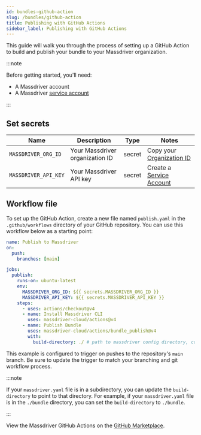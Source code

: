 ```yaml
---
id: bundles-github-action
slug: /bundles/github-action
title: Publishing with GitHub Actions
sidebar_label: Publishing with GitHub Actions
---
```


This guide will walk you through the process of setting up a GitHub Action to build and publish your bundle to your Massdriver organization.

:::note

Before getting started, you'll need:
- A Massdriver account
- A Massdriver [service account](/platform/service-accounts)

:::

## Set secrets

| Name | Description | Type | Notes |
| --- | --- | --- | --- |
| `MASSDRIVER_ORG_ID` | Your Massdriver organization ID | secret | Copy your [Organization ID](/concepts/organizations#find-your-organization-id) |
| `MASSDRIVER_API_KEY` | Your Massdriver API key | secret | Create a [Service Account](/platform/service-accounts) |

## Workflow file

To set up the GitHub Action, create a new file named `publish.yaml` in the `.github/workflows` directory of your GitHub repository. You can use this workflow below as a starting point:

```yaml title=".github/workflows/publish.yaml"
name: Publish to Massdriver
on:
  push:
    branches: [main]

jobs:
  publish:
    runs-on: ubuntu-latest
    env:
      MASSDRIVER_ORG_ID: ${{ secrets.MASSDRIVER_ORG_ID }}
      MASSDRIVER_API_KEY: ${{ secrets.MASSDRIVER_API_KEY }}
    steps:
      - uses: actions/checkout@v4
      - name: Install Massdriver CLI
        uses: massdriver-cloud/actions@v4
      - name: Publish Bundle 
        uses: massdriver-cloud/actions/bundle_publish@v4
        with:
          build-directory: ./ # path to massdriver config directory, contains massdriver.yaml
```

This example is configured to trigger on pushes to the repository's `main` branch. Be sure to update the trigger to match your branching and git workflow process.

:::note

If your `massdriver.yaml` file is in a subdirectory, you can update the `build-directory` to point to that directory. For example, if your `massdriver.yaml` file is in the `./bundle` directory, you can set the `build-directory` to `./bundle`.

:::

View the Massdriver GitHub Actions on the [GitHub Marketplace](https://github.com/marketplace/actions/massdriver-actions).